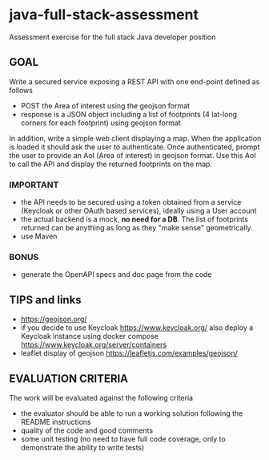 # java-full-stack-assessment
Assessment exercise for the full stack Java developer position
 
## GOAL

Write a secured service exposing a REST API with one end-point defined as follows
- POST the Area of interest using the geojson format
- response is a JSON object including a list of footprints (4 lat-long corners for each footprint) using geojson format

In addition, write a simple web client displaying a map. When the application is loaded it should ask the user to authenticate. Once authenticated, prompt the user to provide an AoI (Area of interest) in geojson format. Use this AoI to call the API and display the returned footprints on the map.

### IMPORTANT
- the API needs to be secured using a token obtained from a service (Keycloak or other OAuth based services), ideally using a User account
- the actual backend is a mock, **no need for a DB**. The list of footprints returned can be anything as long as they "make sense" geometrically.
- use Maven

### BONUS
- generate the OpenAPI specs and doc page from the code

## TIPS and links
- https://geojson.org/
- if you decide to use Keycloak https://www.keycloak.org/ also deploy a Keycloak instance using docker compose https://www.keycloak.org/server/containers
- leaflet display of geojson https://leafletjs.com/examples/geojson/

## EVALUATION CRITERIA
The work will be evaluated against the following criteria
- the evaluator should be able to run a working solution following the README instructions
- quality of the code and good comments
- some unit testing (no need to have full code coverage, only to demonstrate the ability to write tests)
